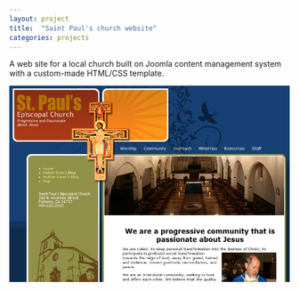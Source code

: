 ```yaml
---
layout: project
title:  "Saint Paul's church website"
categories: projects
---
```


A web site for a local church built on Joomla content management system with a custom-made HTML/CSS template.

![Saint Paul's Episcopal Church](/image/projects/stpaulschurch.png)